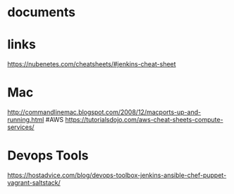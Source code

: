 # documents
# links 
https://nubenetes.com/cheatsheets/#jenkins-cheat-sheet
# Mac 
http://commandlinemac.blogspot.com/2008/12/macports-up-and-running.html
#AWS 
https://tutorialsdojo.com/aws-cheat-sheets-compute-services/
# Devops Tools 
https://hostadvice.com/blog/devops-toolbox-jenkins-ansible-chef-puppet-vagrant-saltstack/
